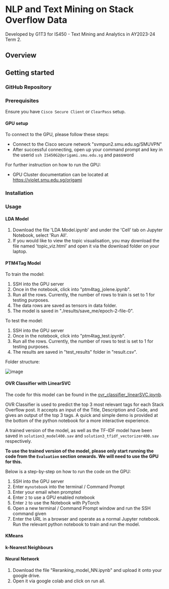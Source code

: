 # NLP and Text Mining on Stack Overflow Data
Developed by G1T3 for IS450 - Text Mining and Analytics in AY2023-24 Term 2.

## Overview

## Getting started
### GitHub Repository

### Prerequisites
Ensure you have `Cisco Secure Client` or `ClearPass` setup.

#### GPU setup
To connect to the GPU, please follow these steps:
- Connect to the Cisco secure network "svmpun2.smu.edu.sg/SMUVPN"
- After successful connecting, open up your command prompt and key in the userid `ssh IS450G2@origami.smu.edu.sg` and password

For further instruction on how to run the GPU:
- GPU Cluster documentation can be located at https://violet.smu.edu.sg/origami

### Installation

### Usage
#### LDA Model
1. Download the file 'LDA Model.ipynb' and under the 'Cell' tab on Jupyter Notebook, select 'Run All'.
2. If you would like to view the topic visualisation, you may download the file named 'topic_viz.html' and open it via the download folder on your laptop.

#### PTM4Tag Model
To train the model:
1. SSH into the GPU server
2. Once in the notebook, click into "ptm4tag_jolene.ipynb".
3. Run all the rows. Currently, the number of rows to train is set to 1 for testing purposes.
4. The data rows are saved as tensors in data folder.
5. The model is saved in "./results/save_me/epoch-2-file-0".

To test the model:
1. SSH into the GPU server
2. Once in the notebook, click into "ptm4tag_test.ipynb".
3. Run all the rows. Currently, the number of rows to test is set to 1 for testing purposes.
4. The results are saved in "test_results" folder in "result.csv".

Folder structure:

![image](https://github.com/jiaxuanchin/is450-g1t3/assets/114128066/3b39f1c0-74c6-4fd3-b585-54c6a06f1654)


#### OVR Classifier with LinearSVC
The code for this model can be found in the [ovr_classifier_linearSVC.ipynb](./ovr_classifier_linearSVC.ipynb).

OVR Classifier is used to predict the top 3 most relevant tags for each Stack Overflow post. It accepts an input of the Title, Description and Code, and gives an output of the top 3 tags. A quick and simple demo is provided at the bottom of the python notebook for a more interactive experience.

A trained version of the model, as well as the TF-IDF model have been saved in `solution3_model400.sav` and `solution3_tfidf_vectorizer400.sav` respectively. 

**To use the trained version of the model, please only start running the code from the `Evaluation` section onwards. We will need to use the GPU for this.**

Below is a step-by-step on how to run the code on the GPU:
1. SSH into the GPU server
2. Enter `mynotebook` into the terminal / Command Prompt
3. Enter your email when prompted
4. Enter `2` to use a GPU enabled notebook
5. Enter `2` to use the Notebook with PyTorch
6. Open a new terminal / Command Prompt window and run the SSH command given
7. Enter the URL in a browser and operate as a normal Jupyter notebook. Run the relevant python notebook to train and run the model.

#### KMeans 

#### k-Nearest Neighbours

#### Neural Network
1. Download the file "Reranking_model_NN.ipynb" and upload it onto your google drive.
2. Open it via google colab and click on run all.
